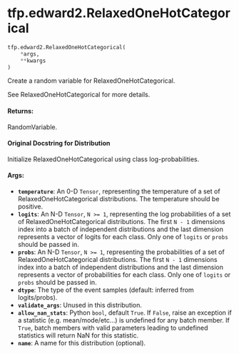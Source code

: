 <div itemscope itemtype="http://developers.google.com/ReferenceObject">
<meta itemprop="name" content="tfp.edward2.RelaxedOneHotCategorical" />
<meta itemprop="path" content="Stable" />
</div>

# tfp.edward2.RelaxedOneHotCategorical

``` python
tfp.edward2.RelaxedOneHotCategorical(
    *args,
    **kwargs
)
```

Create a random variable for RelaxedOneHotCategorical.

See RelaxedOneHotCategorical for more details.

#### Returns:

  RandomVariable.

#### Original Docstring for Distribution

Initialize RelaxedOneHotCategorical using class log-probabilities.


#### Args:

* <b>`temperature`</b>: An 0-D `Tensor`, representing the temperature
    of a set of RelaxedOneHotCategorical distributions. The temperature
    should be positive.
* <b>`logits`</b>: An N-D `Tensor`, `N >= 1`, representing the log probabilities
    of a set of RelaxedOneHotCategorical distributions. The first
    `N - 1` dimensions index into a batch of independent distributions and
    the last dimension represents a vector of logits for each class. Only
    one of `logits` or `probs` should be passed in.
* <b>`probs`</b>: An N-D `Tensor`, `N >= 1`, representing the probabilities
    of a set of RelaxedOneHotCategorical distributions. The first `N - 1`
    dimensions index into a batch of independent distributions and the last
    dimension represents a vector of probabilities for each class. Only one
    of `logits` or `probs` should be passed in.
* <b>`dtype`</b>: The type of the event samples (default: inferred from
    logits/probs).
* <b>`validate_args`</b>: Unused in this distribution.
* <b>`allow_nan_stats`</b>: Python `bool`, default `True`. If `False`, raise an
    exception if a statistic (e.g. mean/mode/etc...) is undefined for any
    batch member. If `True`, batch members with valid parameters leading to
    undefined statistics will return NaN for this statistic.
* <b>`name`</b>: A name for this distribution (optional).